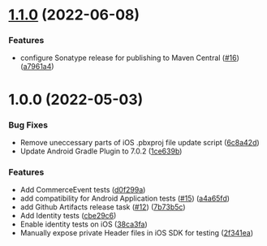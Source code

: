 # [1.1.0](https://github.com/mParticle/crossplatform-sdk-tests/compare/v1.0.0...v1.1.0) (2022-06-08)


### Features

* configure Sonatype release for publishing to Maven Central ([#16](https://github.com/mParticle/crossplatform-sdk-tests/issues/16)) ([a7961a4](https://github.com/mParticle/crossplatform-sdk-tests/commit/a7961a43f983914e4bdaa17ffc6eb7dc3e7513eb))

# 1.0.0 (2022-05-03)


### Bug Fixes

* Remove uneccessary parts of iOS .pbxproj file update script ([6c8a42d](https://github.com/mParticle/crossplatform-sdk-tests/commit/6c8a42d2676a055e411104e88af317622f00139b))
* Update Android Gradle Plugin to 7.0.2 ([1ce639b](https://github.com/mParticle/crossplatform-sdk-tests/commit/1ce639b875ffeb577595f269570761a17c984aa5))


### Features

* Add CommerceEvent tests ([d0f299a](https://github.com/mParticle/crossplatform-sdk-tests/commit/d0f299a1893eb5e9b88a3b2018fc67c86c2f1476))
* add compatibility for Android Application tests ([#15](https://github.com/mParticle/crossplatform-sdk-tests/issues/15)) ([a4a65fd](https://github.com/mParticle/crossplatform-sdk-tests/commit/a4a65fd9c3932c614f20f2ef214578dcd04f02ef))
* add Github Artifacts release task ([#12](https://github.com/mParticle/crossplatform-sdk-tests/issues/12)) ([7b73b5c](https://github.com/mParticle/crossplatform-sdk-tests/commit/7b73b5cda8cdcc7231baab75d01deecf45bb54ba))
* Add Identity tests ([cbe29c6](https://github.com/mParticle/crossplatform-sdk-tests/commit/cbe29c6f201d6db0990ce0db97acc7499eda5455))
* Enable identity tests on iOS ([38ca3fa](https://github.com/mParticle/crossplatform-sdk-tests/commit/38ca3fa4e37ef8935de8bb3c987bb3676dde8a02))
* Manually expose private Header files in iOS SDK for testing ([2f341ea](https://github.com/mParticle/crossplatform-sdk-tests/commit/2f341ea82547d3cb9880cec248dd2d550df8da71))
